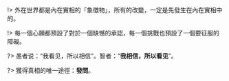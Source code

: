 !> 外在世界都是內在實相的「象徵物」，所有的改變，一定是先發生在內在實相中的。

!> 每一個心願都預設了對於一個缺憾的承認，每一個挑戰也預設了一個要征服的障礙。

?> 愚者说：“我看见，所以相信”。智者：“**我相信，所以看见**”。

?> 獲得真相的唯一途徑：**發問**。